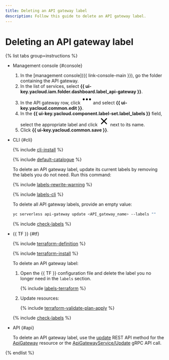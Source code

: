 ```yaml
---
title: Deleting an API gateway label
description: Follow this guide to delete an API gateway label.
---
```


# Deleting an API gateway label

{% list tabs group=instructions %}

- Management console {#console}

    1. In the [management console]({{ link-console-main }}), go the folder containing the API gateway.
    1. In the list of services, select **{{ ui-key.yacloud.iam.folder.dashboard.label_api-gateway }}**.
    1. In the API gateway row, click ![image](../../_assets/console-icons/ellipsis.svg) and select **{{ ui-key.yacloud.common.edit }}**.
    1. In the **{{ ui-key.yacloud.component.label-set.label_labels }}** field, select the appropriate label and click ![cross](../../_assets/console-icons/xmark.svg) next to its name.
    1. Click **{{ ui-key.yacloud.common.save }}**.

- CLI {#cli}

  {% include [cli-install](../../_includes/cli-install.md) %}

  {% include [default-catalogue](../../_includes/default-catalogue.md) %}

  To delete an API gateway label, update its current labels by removing the labels you do not need. Run this command:

  {% include [labels-rewrite-warning](../../_includes/labels-rewrite-warning.md) %}

  {% include [labels-cli](../../_includes/api-gateway/labels-cli.md) %}

  To delete all API gateway labels, provide an empty value:

  ```bash
  yc serverless api-gateway update <API_gateway_name> --labels ""
  ```

  {% include [check-labels](../../_includes/api-gateway/check-labels.md) %}

- {{ TF }} {#tf}

  {% include [terraform-definition](../../_tutorials/_tutorials_includes/terraform-definition.md) %}

  {% include [terraform-install](../../_includes/terraform-install.md) %}

  To delete an API gateway label:

  1. Open the {{ TF }} configuration file and delete the label you no longer need in the `labels` section.

      {% include [labels-terraform](../../_includes/api-gateway/labels-terraform.md) %}

  1. Update resources:

      {% include [terraform-validate-plan-apply](../../_tutorials/_tutorials_includes/terraform-validate-plan-apply.md) %}

  {% include [check-labels](../../_includes/api-gateway/check-labels.md) %}

- API {#api}

  To delete an API gateway label, use the [update](../apigateway/api-ref/ApiGateway/update.md) REST API method for the [ApiGateway](../apigateway/api-ref/ApiGateway/index.md) resource or the [ApiGatewayService/Update](../apigateway/api-ref/grpc/ApiGateway/update.md) gRPC API call.

{% endlist %}
